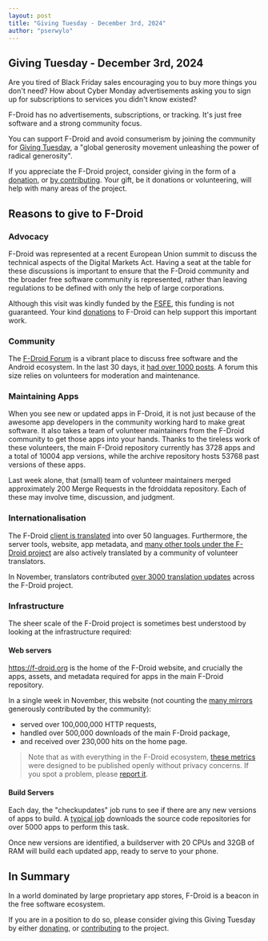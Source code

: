 ```yaml
---
layout: post
title: "Giving Tuesday - December 3rd, 2024"
author: "pserwylo"
---
```


## Giving Tuesday - December 3rd, 2024


Are you tired of Black Friday sales encouraging you to buy more things you don't need? 
How about Cyber Monday advertisements asking you to sign up for subscriptions to services you didn't know existed?

F-Droid has no advertisements, subscriptions, or tracking. It's just free software and a strong community focus.

You can support F-Droid and avoid consumerism by joining the community for [Giving Tuesday](https://www.givingtuesday.org/), a "global generosity movement unleashing the power of radical generosity". 

If you appreciate the F-Droid project, consider giving in the form of a [donation](https://f-droid.org/donate/), or [by contributing](https://f-droid.org/contribute/).
Your gift, be it donations or volunteering, will help with many areas of the project.

## Reasons to give to F-Droid

### Advocacy

F-Droid was represented at a recent European Union summit to discuss the technical aspects of the Digital Markets Act. Having a seat at the table for these discussions is important to ensure that the F-Droid community and the broader free software community is represented, rather than leaving regulations to be defined with only the help of large corporations.

Although this visit was kindly funded by the [FSFE](https://fsfe.org/), this funding is not guaranteed. Your kind [donations](https://f-droid.org/donate/) to F-Droid can help support this important work.

### Community

The [F-Droid Forum](https://forum.f-droid.org) is a vibrant place to discuss free software and the Android ecosystem. In the last 30 days, it [had over 1000 posts](https://forum.f-droid.org/about). A forum this size relies on volunteers for moderation and maintenance.

### Maintaining Apps

When you see new or updated apps in F-Droid, it is not just because of the awesome app developers in the community working hard to make great software. It also takes a team of volunteer maintainers from the F-Droid community to get those apps into your hands.
Thanks to the tireless work of these volunteers, the main F-Droid repository currently has 3728 apps and a total of 10004 app versions, while the archive repository hosts 53768 past versions of these apps.

Last week alone, that (small) team of volunteer maintainers merged approximately 200 Merge Requests in the fdroiddata repository. Each of these may involve time, discussion, and judgment.

### Internationalisation

The F-Droid [client is translated](https://hosted.weblate.org/projects/f-droid/f-droid/) into over 50 languages.
Furthermore, the server tools, website, app metadata, and [many other tools under the F-Droid project](https://hosted.weblate.org/projects/f-droid/) are also actively translated by a community of volunteer translators.

In November, translators contributed [over 3000 translation updates](https://hosted.weblate.org/changes/browse/f-droid/?page=1&limit=20&action=5&action=2&action=25&action=27&period=11%2F01%2F2024+-+11%2F30%2F2024) across the F-Droid project.

### Infrastructure

The sheer scale of the F-Droid project is sometimes best understood by looking at the infrastructure required:

#### Web servers

https://f-droid.org is the home of the F-Droid website, and crucially the apps, assets, and metadata required for apps in the main F-Droid repository.

In a single week in November, this website (not counting the [many mirrors](https://fdroid.gitlab.io/mirror-monitor/) generously contributed by the community):
* served over 100,000,000 HTTP requests,
* handled over 500,000 downloads of the main F-Droid package,
* and received over 230,000 hits on the home page.

> Note that as with everything in the F-Droid ecosystem, [these metrics](https://fdroid.gitlab.io/metrics/) were designed to be published openly without privacy concerns. If you spot a problem, please [report it](https://gitlab.com/fdroid/metrics).

#### Build Servers

Each day, the "checkupdates" job runs to see if there are any new versions of apps to build.
A [typical job](https://gitlab.com/fdroid/checkupdates-runner/-/pipelines/1566771879/builds) downloads the source code repositories for over 5000 apps to perform this task.

Once new versions are identified, a buildserver with 20 CPUs and 32GB of RAM will build each updated app, ready to serve to your phone.

## In Summary

In a world dominated by large proprietary app stores, F-Droid is a beacon in the free software ecosystem.

If you are in a position to do so, please consider giving this Giving Tuesday by either [donating](https://f-droid.org/donate/), or [contributing](https://f-droid.org/contribute/) to the project.
